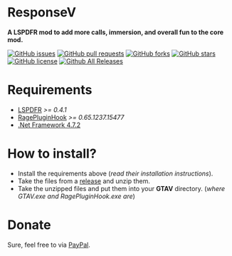 # ResponseV
__A LSPDFR mod to add more calls, immersion, and overall fun to the core mod.__

[![GitHub issues](https://img.shields.io/github/issues/trdwll/ResponseV.svg?style=flat-square)](https://github.com/trdwll/ResponseV/issues) [![GitHub pull requests](https://img.shields.io/github/issues-pr/trdwll/ResponseV.svg?style=flat-square)]() [![GitHub forks](https://img.shields.io/github/forks/trdwll/ResponseV.svg?style=flat-square)](https://github.com/trdwll/ResponseV/network) [![GitHub stars](https://img.shields.io/github/stars/trdwll/ResponseV.svg?style=flat-square)](https://github.com/trdwll/ResponseV/stargazers) [![GitHub license](https://img.shields.io/badge/license-MIT-blue.svg?style=flat-square)](https://github.com/trdwll/ResponseV/blob/master/LICENSE.md) [![Github All Releases](https://img.shields.io/github/downloads/trdwll/ResponseV/total.svg?style=flat-square)]()

# Requirements
- [LSPDFR](https://www.lcpdfr.com/files/file/7792-lspd-first-response/) _>= 0.4.1_
- [RagePluginHook](https://ragepluginhook.net/Downloads.aspx) _>= 0.65.1237.15477_
- [.Net Framework 4.7.2](https://dotnet.microsoft.com/download/dotnet-framework/net472)


# How to install?
- Install the requirements above (_read their installation instructions_).
- Take the files from a [release](https://github.com/trdwll/ResponseV/releases) and unzip them.
- Take the unzipped files and put them into your __GTAV__ directory. (_where GTAV.exe and RagePluginHook.exe are_)

# Donate
Sure, feel free to via [PayPal](https://paypal.me/vuln/10).
